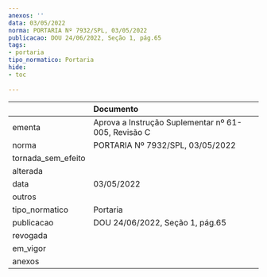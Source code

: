 ```yaml
---
anexos: ''
data: 03/05/2022
norma: PORTARIA Nº 7932/SPL, 03/05/2022
publicacao: DOU 24/06/2022, Seção 1, pág.65
tags:
- portaria
tipo_normatico: Portaria
hide: 
- toc 
 
---
```


|                    | Documento                                           |
|:-------------------|:----------------------------------------------------|
| ementa             | Aprova a Instrução Suplementar nº 61-005, Revisão C |
| norma              | PORTARIA Nº 7932/SPL, 03/05/2022                    |
| tornada_sem_efeito |                                                     |
| alterada           |                                                     |
| data               | 03/05/2022                                          |
| outros             |                                                     |
| tipo_normatico     | Portaria                                            |
| publicacao         | DOU 24/06/2022, Seção 1, pág.65                     |
| revogada           |                                                     |
| em_vigor           |                                                     |
| anexos             |                                                     |
